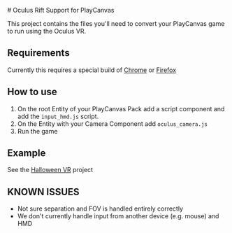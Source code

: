 # Oculus Rift Support for PlayCanvas

This project contains the files you'll need to convert your PlayCanvas game to run using the Oculus VR.

## Requirements

Currently this requires a special build of [Chrome](http://blog.tojicode.com/2014/07/bringing-vr-to-chrome.html) or [Firefox](http://blog.bitops.com/blog/2014/08/20/updated-firefox-vr-builds/)

## How to use

1. On the root Entity of your PlayCanvas Pack add a script component and add the `input_hmd.js` script.
2. On the Entity with your Camera Component add `oculus_camera.js`
3. Run the game

## Example

See the [Halloween VR](http://playcanvas.com/dave/halloween-vr) project

## KNOWN ISSUES

- Not sure separation and FOV is handled entirely correctly
- We don't currently handle input from another device (e.g. mouse) and HMD
